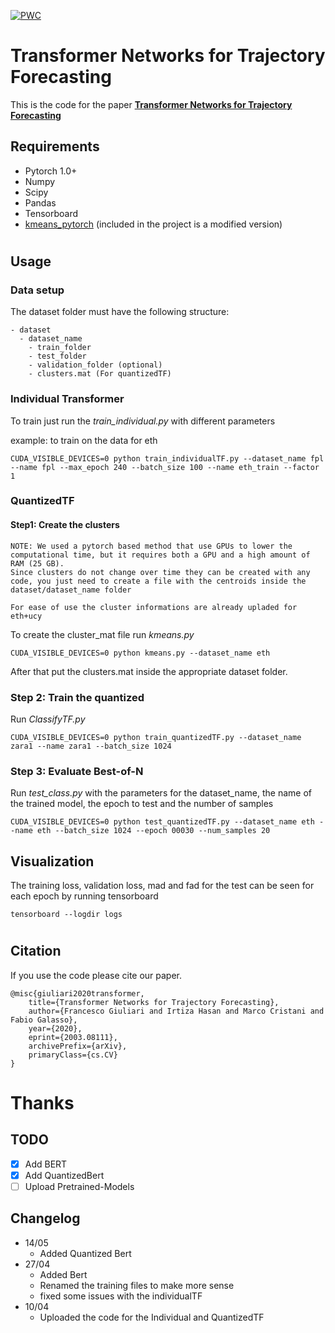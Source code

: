 [![PWC](https://img.shields.io/endpoint.svg?url=https://paperswithcode.com/badge/transformer-networks-for-trajectory/trajectory-prediction-on-ethucy)](https://paperswithcode.com/sota/trajectory-prediction-on-ethucy?p=transformer-networks-for-trajectory)
# Transformer Networks for Trajectory Forecasting
This is the code for the paper **<a href="https://arxiv.org/abs/2003.08111">Transformer Networks for Trajectory Forecasting</a>**




## Requirements
  - Pytorch 1.0+
  - Numpy
  - Scipy
  - Pandas
  - Tensorboard
  - <a href="https://github.com/overshiki/kmeans_pytorch">kmeans_pytorch</a> (included in the project is a modified version)
#
## Usage

### Data setup
The dataset folder must have the following structure:

    - dataset
      - dataset_name
        - train_folder
        - test_folder
        - validation_folder (optional) 
        - clusters.mat (For quantizedTF)
### Individual Transformer
To train just run the *train_individual.py* with different parameters

example: to train on the data for eth
```
CUDA_VISIBLE_DEVICES=0 python train_individualTF.py --dataset_name fpl --name fpl --max_epoch 240 --batch_size 100 --name eth_train --factor 1
```

### QuantizedTF
#### Step1: Create the clusters
```
NOTE: We used a pytorch based method that use GPUs to lower the computational time, but it requires both a GPU and a high amount of RAM (25 GB).
Since clusters do not change over time they can be created with any code, you just need to create a file with the centroids inside the dataset/dataset_name folder

For ease of use the cluster informations are already upladed for eth+ucy
```

To create the cluster_mat file run *kmeans.py*
```
CUDA_VISIBLE_DEVICES=0 python kmeans.py --dataset_name eth
```
After that put the clusters.mat inside the appropriate dataset folder.

### Step 2: Train the quantized
Run *ClassifyTF.py*

```
CUDA_VISIBLE_DEVICES=0 python train_quantizedTF.py --dataset_name zara1 --name zara1 --batch_size 1024
```

### Step 3: Evaluate Best-of-N
Run *test_class.py* with the parameters for the dataset_name, the name of the trained model, the epoch to test and the number of samples


```
CUDA_VISIBLE_DEVICES=0 python test_quantizedTF.py --dataset_name eth --name eth --batch_size 1024 --epoch 00030 --num_samples 20
```


## Visualization
The training loss, validation loss, mad and fad for the test can be seen for each epoch by running tensorboard
```
tensorboard --logdir logs
```
#


## Citation
If you use the code please cite our paper.
```
@misc{giuliari2020transformer,
    title={Transformer Networks for Trajectory Forecasting},
    author={Francesco Giuliari and Irtiza Hasan and Marco Cristani and Fabio Galasso},
    year={2020},
    eprint={2003.08111},
    archivePrefix={arXiv},
    primaryClass={cs.CV}
}
```

# Thanks




## TODO
- [x] Add BERT
- [x] Add QuantizedBert
- [ ] Upload Pretrained-Models

## Changelog
 - 14/05
   - Added Quantized Bert
 - 27/04
   - Added Bert
   - Renamed the training files to make more sense
   - fixed some issues with the individualTF
 - 10/04 
   - Uploaded the code for the Individual and QuantizedTF
  

